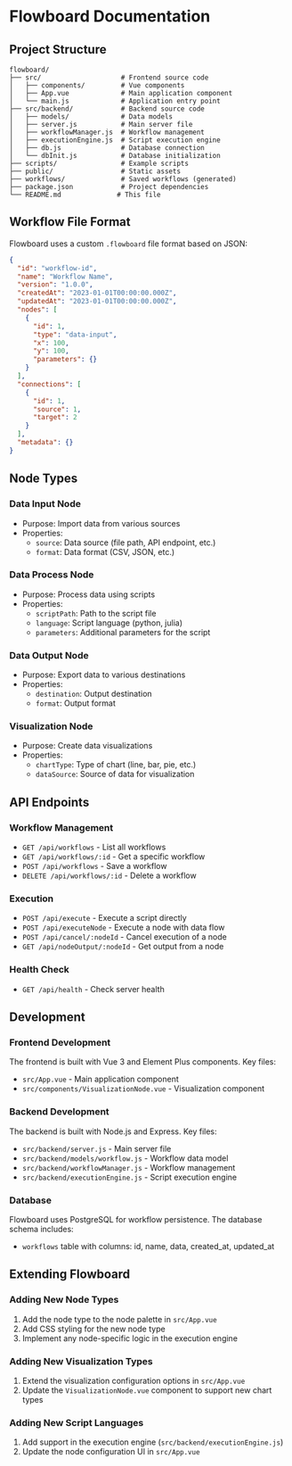 # Flowboard Documentation

## Project Structure

```
flowboard/
├── src/                    # Frontend source code
│   ├── components/         # Vue components
│   ├── App.vue             # Main application component
│   └── main.js             # Application entry point
├── src/backend/            # Backend source code
│   ├── models/             # Data models
│   ├── server.js           # Main server file
│   ├── workflowManager.js  # Workflow management
│   ├── executionEngine.js  # Script execution engine
│   ├── db.js               # Database connection
│   └── dbInit.js           # Database initialization
├── scripts/                # Example scripts
├── public/                 # Static assets
├── workflows/              # Saved workflows (generated)
├── package.json            # Project dependencies
└── README.md              # This file
```

## Workflow File Format

Flowboard uses a custom `.flowboard` file format based on JSON:

```json
{
  "id": "workflow-id",
  "name": "Workflow Name",
  "version": "1.0.0",
  "createdAt": "2023-01-01T00:00:00.000Z",
  "updatedAt": "2023-01-01T00:00:00.000Z",
  "nodes": [
    {
      "id": 1,
      "type": "data-input",
      "x": 100,
      "y": 100,
      "parameters": {}
    }
  ],
  "connections": [
    {
      "id": 1,
      "source": 1,
      "target": 2
    }
  ],
  "metadata": {}
}
```

## Node Types

### Data Input Node
- Purpose: Import data from various sources
- Properties:
  - `source`: Data source (file path, API endpoint, etc.)
  - `format`: Data format (CSV, JSON, etc.)

### Data Process Node
- Purpose: Process data using scripts
- Properties:
  - `scriptPath`: Path to the script file
  - `language`: Script language (python, julia)
  - `parameters`: Additional parameters for the script

### Data Output Node
- Purpose: Export data to various destinations
- Properties:
  - `destination`: Output destination
  - `format`: Output format

### Visualization Node
- Purpose: Create data visualizations
- Properties:
  - `chartType`: Type of chart (line, bar, pie, etc.)
  - `dataSource`: Source of data for visualization

## API Endpoints

### Workflow Management
- `GET /api/workflows` - List all workflows
- `GET /api/workflows/:id` - Get a specific workflow
- `POST /api/workflows` - Save a workflow
- `DELETE /api/workflows/:id` - Delete a workflow

### Execution
- `POST /api/execute` - Execute a script directly
- `POST /api/executeNode` - Execute a node with data flow
- `POST /api/cancel/:nodeId` - Cancel execution of a node
- `GET /api/nodeOutput/:nodeId` - Get output from a node

### Health Check
- `GET /api/health` - Check server health

## Development

### Frontend Development
The frontend is built with Vue 3 and Element Plus components. Key files:
- `src/App.vue` - Main application component
- `src/components/VisualizationNode.vue` - Visualization component

### Backend Development
The backend is built with Node.js and Express. Key files:
- `src/backend/server.js` - Main server file
- `src/backend/models/workflow.js` - Workflow data model
- `src/backend/workflowManager.js` - Workflow management
- `src/backend/executionEngine.js` - Script execution engine

### Database
Flowboard uses PostgreSQL for workflow persistence. The database schema includes:
- `workflows` table with columns: id, name, data, created_at, updated_at

## Extending Flowboard

### Adding New Node Types
1. Add the node type to the node palette in `src/App.vue`
2. Add CSS styling for the new node type
3. Implement any node-specific logic in the execution engine

### Adding New Visualization Types
1. Extend the visualization configuration options in `src/App.vue`
2. Update the `VisualizationNode.vue` component to support new chart types

### Adding New Script Languages
1. Add support in the execution engine (`src/backend/executionEngine.js`)
2. Update the node configuration UI in `src/App.vue`